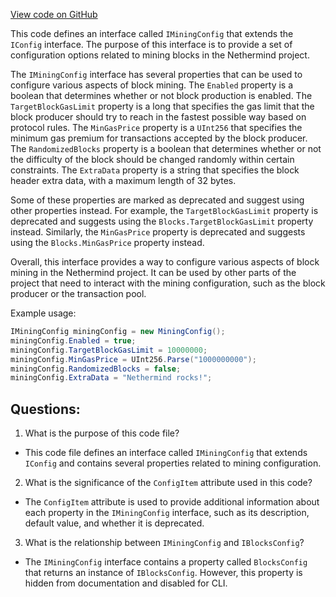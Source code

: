 [View code on GitHub](https://github.com/nethermindeth/nethermind/Nethermind.Consensus/IMiningConfig.cs)

This code defines an interface called `IMiningConfig` that extends the `IConfig` interface. The purpose of this interface is to provide a set of configuration options related to mining blocks in the Nethermind project. 

The `IMiningConfig` interface has several properties that can be used to configure various aspects of block mining. The `Enabled` property is a boolean that determines whether or not block production is enabled. The `TargetBlockGasLimit` property is a long that specifies the gas limit that the block producer should try to reach in the fastest possible way based on protocol rules. The `MinGasPrice` property is a `UInt256` that specifies the minimum gas premium for transactions accepted by the block producer. The `RandomizedBlocks` property is a boolean that determines whether or not the difficulty of the block should be changed randomly within certain constraints. The `ExtraData` property is a string that specifies the block header extra data, with a maximum length of 32 bytes. 

Some of these properties are marked as deprecated and suggest using other properties instead. For example, the `TargetBlockGasLimit` property is deprecated and suggests using the `Blocks.TargetBlockGasLimit` property instead. Similarly, the `MinGasPrice` property is deprecated and suggests using the `Blocks.MinGasPrice` property instead. 

Overall, this interface provides a way to configure various aspects of block mining in the Nethermind project. It can be used by other parts of the project that need to interact with the mining configuration, such as the block producer or the transaction pool. 

Example usage:

```csharp
IMiningConfig miningConfig = new MiningConfig();
miningConfig.Enabled = true;
miningConfig.TargetBlockGasLimit = 10000000;
miningConfig.MinGasPrice = UInt256.Parse("1000000000");
miningConfig.RandomizedBlocks = false;
miningConfig.ExtraData = "Nethermind rocks!";
```
## Questions: 
 1. What is the purpose of this code file?
- This code file defines an interface called `IMiningConfig` that extends `IConfig` and contains several properties related to mining configuration.

2. What is the significance of the `ConfigItem` attribute used in this code?
- The `ConfigItem` attribute is used to provide additional information about each property in the `IMiningConfig` interface, such as its description, default value, and whether it is deprecated.

3. What is the relationship between `IMiningConfig` and `IBlocksConfig`?
- The `IMiningConfig` interface contains a property called `BlocksConfig` that returns an instance of `IBlocksConfig`. However, this property is hidden from documentation and disabled for CLI.
